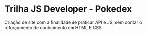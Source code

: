 # Trilha JS Developer - Pokedex

Criação de site com a finalidade de praticar API e JS, sem contar o reforçamento de conhcimento em HTML E CSS
